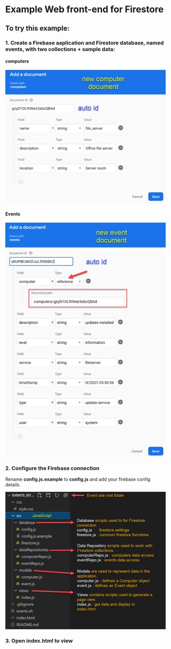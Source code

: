 # Example Web front-end for Firestore

## To try this example:

### 1. Create a Firebase aaplication and Firestore database, named events, with two collections + sample data:


#### computers
![The computers collection](https://github.com/elee-tudublin/firestore-computers-events-example/blob/main/images/computers-collection.png)


#### Events
![The events collection](https://github.com/elee-tudublin/firestore-computers-events-example/blob/main/images/events-collection.png)


### 2. Configure the Firebase connection

Rename **config.js.example** to **config.js** and add your firebase config details.

![Site Structure](https://github.com/elee-tudublin/firestore-computers-events-example/blob/main/images/structure.png)

### 3. Open index.html to view